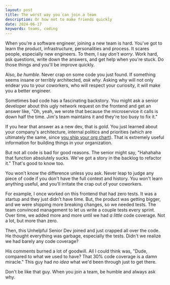 ```yaml
---
layout: post
title: The worst way you can join a team
description: Or how not to make friends quickly
date: 2024-06-17
keywords: teams, coding
---
```


When you're a software engineer, joining a new team is hard. You've got to learn the product, infrastructure, personalities and process. It scares people, especially new engineers. To them, I say *don't worry*. Work hard, ask questions, write down the answers, and get help when you're stuck. Do those things and you'll be improve quickly.

Also, *be humble*. Never crap on some code you just found. If something seems insane or terribly architected, *ask why*. Asking why will not only endear you to your coworkers, who will respect your curiosity, it will make you a better engineer. 

Sometimes bad code has a fascinating backstory. You might ask a senior developer about this ugly network request on the frontend and get an answer like, "Oh, yeah, we wrote that because the microservice it calls is down half the time. Jim's team maintains it and they're too busy to fix it."

If you hear that answer as a new dev, that is *gold*. You just learned about your company's architecture, internal politics and priorities (which are ultimately the same, since [you ship your org chart](https://en.wikipedia.org/wiki/Conway%27s_law)). That is extremely useful information for building things in your organization.

But not all code is bad for good reasons. The senior might say, "Hahahaha that function absolutely sucks. We've got a story in the backlog to refactor it." That's good to know too.

You won't know the difference unless you ask. Never leap to judge any piece of code if you don't have the full context and history. You won't learn anything useful, and you'll irritate the crap out of your coworkers.

For example, I once worked on this frontend that had zero tests. It was a startup and they just didn't have time. But, the product was getting bigger, and we were shipping more breaking changes, so we needed tests. The team convinced management to let us write a couple tests every sprint. Over time, we added more and more until we had *a little* code coverage. Not a lot, but more than zero.

Then, this Unhelpful Senior Dev joined and just crapped all over the code. He thought everything was garbage, especially the tests. Didn't we realize we had barely any code coverage?

His comments burned a lot of goodwill. All I could think was, "Dude, compared to what we used to have? That 30% code coverage is a damn miracle." This guy had *no idea* what we'd been through just to get there.

Don't be like that guy. When you join a team, be humble and always ask why.